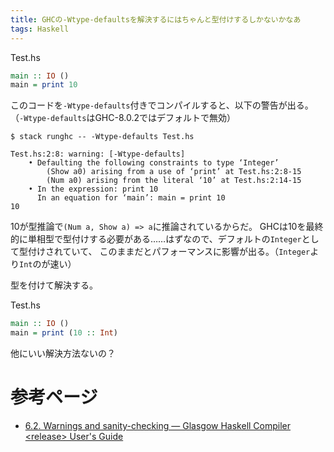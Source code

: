 ```yaml
---
title: GHCの-Wtype-defaultsを解決するにはちゃんと型付けするしかないかなあ
tags: Haskell
---
```

Test.hs
```haskell
main :: IO ()
main = print 10
```

このコードを`-Wtype-defaults`付きでコンパイルすると、以下の警告が出る。
（`-Wtype-defaults`はGHC-8.0.2ではデフォルトで無効）

```console
$ stack runghc -- -Wtype-defaults Test.hs

Test.hs:2:8: warning: [-Wtype-defaults]
    • Defaulting the following constraints to type ‘Integer’
        (Show a0) arising from a use of ‘print’ at Test.hs:2:8-15
        (Num a0) arising from the literal ‘10’ at Test.hs:2:14-15
    • In the expression: print 10
      In an equation for ‘main’: main = print 10
10
```

10が型推論で`(Num a, Show a) => a`に推論されているからだ。
GHCは10を最終的に単相型で型付けする必要がある……はずなので、デフォルトの`Integer`として型付けされていて、
このままだとパフォーマンスに影響が出る。（`Integer`より`Int`のが速い）

型を付けて解決する。

Test.hs
```haskell
main :: IO ()
main = print (10 :: Int)
```

他にいい解決方法ないの？


# 参考ページ
- [6.2. Warnings and sanity-checking &#8212; Glasgow Haskell Compiler &lt;release&gt; User&#39;s Guide](https://downloads.haskell.org/~ghc/master/users-guide/using-warnings.html)

